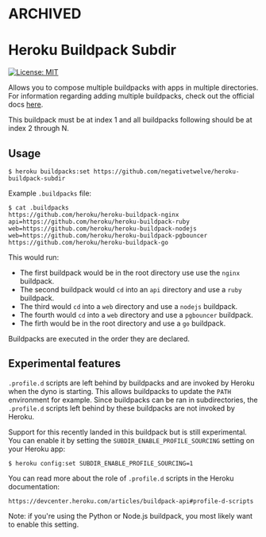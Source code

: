 # ARCHIVED



# Heroku Buildpack Subdir

[![License: MIT](https://img.shields.io/badge/License-MIT-yellow.svg)](https://opensource.org/licenses/MIT)


Allows you to compose multiple buildpacks with apps in multiple directories. For information regarding adding multiple buildpacks, check out the official docs [here](https://devcenter.heroku.com/articles/using-multiple-buildpacks-for-an-app#adding-a-buildpack).

This buildpack must be at index 1 and all buildpacks following should be at index 2 through N.

## Usage

    $ heroku buildpacks:set https://github.com/negativetwelve/heroku-buildpack-subdir

Example `.buildpacks` file:

    $ cat .buildpacks
    https://github.com/heroku/heroku-buildpack-nginx
    api=https://github.com/heroku/heroku-buildpack-ruby
    web=https://github.com/heroku/heroku-buildpack-nodejs
    web=https://github.com/heroku/heroku-buildpack-pgbouncer
    https://github.com/heroku/heroku-buildpack-go

This would run:

* The first buildpack would be in the root directory use use the `nginx` buildpack.
* The second buildpack would `cd` into an `api` directory and use a `ruby` buildpack.
* The third would `cd` into a `web` directory and use a `nodejs` buildpack.
* The fourth would `cd` into a `web` directory and use a `pgbouncer` buildpack.
* The firth would be in the root directory and use a `go` buildpack.

Buildpacks are executed in the order they are declared.

## Experimental features
`.profile.d` scripts are left behind by buildpacks and are invoked by Heroku when the dyno is starting. This allows buildpacks to update the `PATH` environment for example. Since buildpacks can be ran in subdirectories, the `.profile.d` scripts left behind by these buildpacks are not invoked by Heroku.

Support for this recently landed in this buildpack but is still experimental. You can enable it by setting the `SUBDIR_ENABLE_PROFILE_SOURCING` setting on your Heroku app:

    $ heroku config:set SUBDIR_ENABLE_PROFILE_SOURCING=1

You can read more about the role of `.profile.d` scripts in the Heroku documentation:

    https://devcenter.heroku.com/articles/buildpack-api#profile-d-scripts

Note: if you're using the Python or Node.js buildpack, you most likely want to enable this setting.
